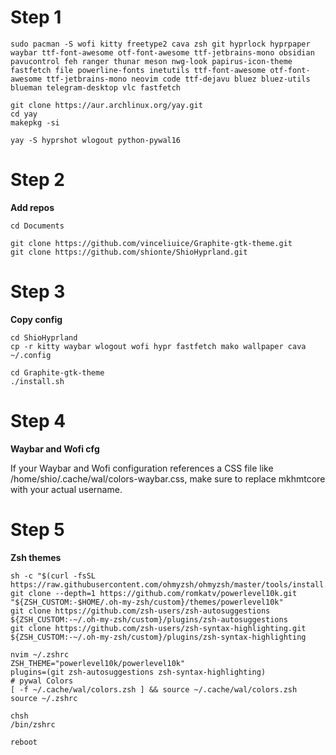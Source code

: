 # Step 1
```
sudo pacman -S wofi kitty freetype2 cava zsh git hyprlock hyprpaper waybar ttf-font-awesome otf-font-awesome ttf-jetbrains-mono obsidian pavucontrol feh ranger thunar meson nwg-look papirus-icon-theme fastfetch file powerline-fonts inetutils ttf-font-awesome otf-font-awesome ttf-jetbrains-mono neovim code ttf-dejavu bluez bluez-utils blueman telegram-desktop vlc fastfetch

git clone https://aur.archlinux.org/yay.git
cd yay
makepkg -si

yay -S hyprshot wlogout python-pywal16

```

# Step 2

**Add repos**

```
cd Documents

git clone https://github.com/vinceliuice/Graphite-gtk-theme.git
git clone https://github.com/shionte/ShioHyprland.git
```

# Step 3

**Copy config**

```
cd ShioHyprland
cp -r kitty waybar wlogout wofi hypr fastfetch mako wallpaper cava ~/.config

cd Graphite-gtk-theme
./install.sh
```
# Step 4

**Waybar and Wofi cfg**


If your Waybar and Wofi configuration references a CSS file like /home/shio/.cache/wal/colors-waybar.css,
make sure to replace mkhmtcore with your actual username.





# Step 5

**Zsh themes**

```
sh -c "$(curl -fsSL https://raw.githubusercontent.com/ohmyzsh/ohmyzsh/master/tools/install.sh)"
git clone --depth=1 https://github.com/romkatv/powerlevel10k.git "${ZSH_CUSTOM:-$HOME/.oh-my-zsh/custom}/themes/powerlevel10k"
git clone https://github.com/zsh-users/zsh-autosuggestions ${ZSH_CUSTOM:-~/.oh-my-zsh/custom}/plugins/zsh-autosuggestions
git clone https://github.com/zsh-users/zsh-syntax-highlighting.git ${ZSH_CUSTOM:-~/.oh-my-zsh/custom}/plugins/zsh-syntax-highlighting

nvim ~/.zshrc
ZSH_THEME="powerlevel10k/powerlevel10k"
plugins=(git zsh-autosuggestions zsh-syntax-highlighting)
# pywal Colors
[ -f ~/.cache/wal/colors.zsh ] && source ~/.cache/wal/colors.zsh
source ~/.zshrc

chsh
/bin/zshrc

reboot
```

